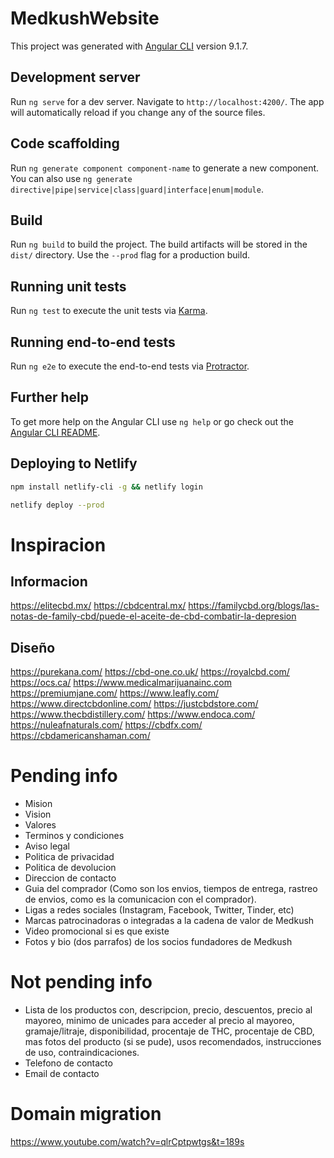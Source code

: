 # MedkushWebsite

This project was generated with [Angular CLI](https://github.com/angular/angular-cli) version 9.1.7.

## Development server

Run `ng serve` for a dev server. Navigate to `http://localhost:4200/`. The app will automatically reload if you change any of the source files.

## Code scaffolding

Run `ng generate component component-name` to generate a new component. You can also use `ng generate directive|pipe|service|class|guard|interface|enum|module`.

## Build

Run `ng build` to build the project. The build artifacts will be stored in the `dist/` directory. Use the `--prod` flag for a production build.

## Running unit tests

Run `ng test` to execute the unit tests via [Karma](https://karma-runner.github.io).

## Running end-to-end tests

Run `ng e2e` to execute the end-to-end tests via [Protractor](http://www.protractortest.org/).

## Further help

To get more help on the Angular CLI use `ng help` or go check out the [Angular CLI README](https://github.com/angular/angular-cli/blob/master/README.md).

## Deploying to Netlify

```bash
npm install netlify-cli -g && netlify login
```

```bash
netlify deploy --prod
```

# Inspiracion

## Informacion

https://elitecbd.mx/
https://cbdcentral.mx/
https://familycbd.org/blogs/las-notas-de-family-cbd/puede-el-aceite-de-cbd-combatir-la-depresion

## Diseño

https://purekana.com/
https://cbd-one.co.uk/
https://royalcbd.com/
https://ocs.ca/
https://www.medicalmarijuanainc.com
https://premiumjane.com/
https://www.leafly.com/
https://www.directcbdonline.com/
https://justcbdstore.com/
https://www.thecbdistillery.com/
https://www.endoca.com/
https://nuleafnaturals.com/
https://cbdfx.com/
https://cbdamericanshaman.com/

# Pending info 

- Mision
- Vision
- Valores
- Terminos y condiciones
- Aviso legal
- Politica de privacidad 
- Politica de devolucion
- Direccion de contacto
- Guia del comprador (Como son los envios, tiempos de entrega, rastreo de envios, como es la comunicacion con el comprador). 
- Ligas a redes sociales (Instagram, Facebook, Twitter, Tinder, etc)
- Marcas patrocinadoras o integradas a la cadena de valor de Medkush 
- Video promocional si es que existe
- Fotos y bio (dos parrafos) de los socios fundadores de Medkush

# Not pending info

- Lista de los productos con, descripcion, precio, descuentos, precio al mayoreo, minimo de unicades para acceder al precio al mayoreo, gramaje/litraje, disponibilidad, procentaje de THC, procentaje de CBD, mas fotos del producto (si se pude), usos recomendados, instrucciones de uso, contraindicaciones.
- Telefono de contacto
- Email de contacto

# Domain migration

https://www.youtube.com/watch?v=qlrCptpwtgs&t=189s

